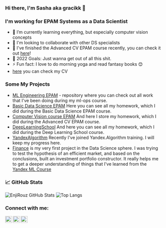### Hi there, I'm Sasha aka gracikk 👋

### I'm working for EPAM Systems as a Data Scientist

- 🌱 I’m currently learning everything, but especially computer vision concepts
- :two_men_holding_hands: I'm looking to collaborate with other DS specialists
- 🔭 I've finished the Advanced CV EPAM course recently, you can check it out [here](https://github.com/gracikk-ds/cv-epam-course)!
- 🥅 2022 Goals: Just wanna get out of all this shit.
- ⚡ Fun fact: I love to do morning yoga and read fantasy books 😊
- [here](https://github.com/gracikk-ds/ml-ops) you can check my CV

### Some My Projects
- [ML Engineering EPAM](https://github.com/gracikk-ds/ml-ops) - repository where you can check out all work that I've been doing during my ml-ops course.
- [Basic Data Science EPAM](https://github.com/gracikk-ds/basic_ds_epam) Here you can see all my homework, which I did during the Basic Data Science EPAM course.
- [Computer Vision course EPAM](https://github.com/gracikk-ds/cv-epam-course) And here I store my homework, which I did during the Advanced CV EPAM course.
- [DeepLearningSchool](https://github.com/gracikk-ds/DeepLearningSchool) And here you can see all my homework, which I did during the Deep Learning School course.  
- [YandexAlgorithm](https://github.com/gracikk-ds/yandex-algo-trainings) Recently I've joined Yandex.Algorithm training. I will keep my progress here.
- [Finance](https://github.com/gracikk-ds/finance_course) is my very first project in the Data Science sphere. I was trying to test the hypothesis of an efficient market, and based on the conclusions, built an investment portfolio constructor. It really helps me to get a deeper understanding of things that I've learned from the [Yandex ML Course](https://yandex.ru/promo/academy/data_analysis)
  
### 📈 GitHub Stats

![EnjiRouz GitHub Stats](https://github-readme-stats.vercel.app/api?username=gracikk-ds&count_private=true&hide=contribs&show_icons=true&theme=radical)
![Top Langs](https://github-readme-stats.vercel.app/api/top-langs/?username=gracikk-ds&count_private=true&hide=tsql&langs_count=7&theme=radical&layout=compact)

### Connect with me:

[<img align="left" alt="gracikk | Telegram" width="22px" src="https://cdn.jsdelivr.net/npm/simple-icons@v3/icons/telegram.svg" />][telegram]
[<img align="left" alt="gracikk | Twitter" width="22px" src="https://cdn.jsdelivr.net/npm/simple-icons@v3/icons/twitter.svg" />][twitter]
[<img align="left" alt="gracikk | Instagram" width="22px" src="https://cdn.jsdelivr.net/npm/simple-icons@v3/icons/instagram.svg" />][instagram]  


[twitter]: https://twitter.com/gracikk
[instagram]: https://www.instagram.com/gracikk/
[telegram]: https://t.me/gracikk

